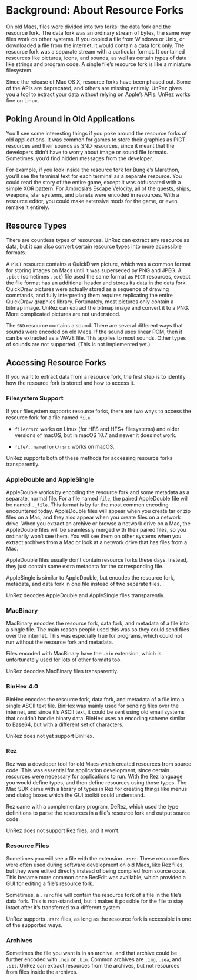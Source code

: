 # Background: About Resource Forks

On old Macs, files were divided into two forks: the data fork and the resource fork. The data fork was an ordinary stream of bytes, the same way files work on other systems. If you copied a file from Windows or Unix, or downloaded a file from the internet, it would contain a data fork only. The resource fork was a separate stream with a particular format. It contained resources like pictures, icons, and sounds, as well as certain types of data like strings and program code. A single file’s resource fork is like a miniature filesystem.

Since the release of Mac OS X, resource forks have been phased out. Some of the APIs are deprecated, and others are missing entirely. UnRez gives you a tool to extract your data without relying on Apple’s APIs. UnRez works fine on Linux.

## Poking Around in Old Applications

You’ll see some interesting things if you poke around the resource forks of old applications. It was common for games to store their graphics as PICT resources and their sounds as SND resources, since it meant that the developers didn’t have to worry about image or sound file formats. Sometimes, you’d find hidden messages from the developer.

For example, if you look inside the resource fork for Bungie’s Marathon, you’ll see the terminal text for each terminal as a separate resource. You could read the story of the entire game, except it was obfuscated with a simple XOR pattern. For Ambrosia’s Escape Velocity, all of the quests, ships, weapons, star systems, and planets were encoded in resources. With a resource editor, you could make extensive mods for the game, or even remake it entirely.

## Resource Types

There are countless types of resources. UnRez can extract any resource as data, but it can also convert certain resource types into more accessible formats.

A `PICT` resource contains a QuickDraw picture, which was a common format for storing images on Macs until it was superseded by PNG and JPEG. A `.pict` (sometimes `.pct`) file used the same format as `PICT` resources, except the file format has an additional header and stores its data in the data fork. QuickDraw pictures were actually stored as a sequence of drawing commands, and fully interpreting them requires replicating the entire QuickDraw graphics library. Fortunately, most pictures only contain a bitmap image. UnRez can extract the bitmap image and convert it to a PNG. More complicated pictures are not understood.

The `SND` resource contains a sound. There are several different ways that sounds were encoded on old Macs. If the sound uses linear PCM, then it can be extracted as a WAVE file. This applies to most sounds. Other types of sounds are not supported. (This is not implemented yet.)

## Accessing Resource Forks

If you want to extract data from a resource fork, the first step is to identify how the resource fork is stored and how to access it.

### Filesystem Support

If your filesystem supports resource forks, there are two ways to access the resource fork for a file named `file`.

* `file/rsrc` works on Linux (for HFS and HFS+ filesystems) and older versions of macOS, but in macOS 10.7 and newer it does not work.

* `file/..namedfork/rsrc` works on macOS.

UnRez supports both of these methods for accessing resource forks transparently.

### AppleDouble and AppleSingle

AppleDouble works by encoding the resource fork and some metadata as a separate, normal file. For a file named `file`, the paired AppleDouble file will be named `._file`. This format is by far the most common encoding encountered today. AppleDouble files will appear when you create tar or zip files on a Mac, and they also appear when you create files on a network drive. When you extract an archive or browse a network drive on a Mac, the AppleDouble files will be seamlessly merged with their paired files, so you ordinarily won’t see them. You will see them on other systems when you extract archives from a Mac or look at a network drive that has files from a Mac.

AppleDouble files usually don’t contain resource forks these days. Instead, they just contain some extra metadata for the corresponding file.

AppleSingle is similar to AppleDouble, but encodes the resource fork, metadata, and data fork in one file instead of two separate files.

UnRez decodes AppleDouble and AppleSingle files transparently.

### MacBinary

MacBinary encodes the resource fork, data fork, and metadata of a file into a single file. The main reason people used this was so they could send files over the internet. This was especially true for programs, which could not run without the resource fork and metadata.

Files encoded with MacBinary have the `.bin` extension, which is unfortunately used for lots of other formats too.

UnRez decodes MacBinary files transparently.

### BinHex 4.0

BinHex encodes the resource fork, data fork, and metadata of a file into a single ASCII text file. BinHex was mainly used for sending files over the internet, and since it’s ASCII text, it could be sent using old email systems that couldn’t handle binary data. BinHex uses an encoding scheme similar to Base64, but with a different set of characters.

UnRez does not yet support BinHex.

### Rez

Rez was a developer tool for old Macs which created resources from source code. This was essential for application development, since certain resources were necessary for applications to run. With the Rez language you would define types, and then define resources using those types. The Mac SDK came with a library of types in Rez for creating things like menus and dialog boxes which the GUI toolkit could understand.

Rez came with a complementary program, DeRez, which used the type definitions to parse the resources in a file’s resource fork and output source code.

UnRez does not support Rez files, and it won’t.

### Resource Files

Sometimes you will see a file with the extension `.rsrc`. These resource files were often used during software development on old Macs, like Rez files, but they were edited directly instead of being compiled from source code. This became more common once ResEdit was available, which provided a GUI for editing a file’s resource fork.

Sometimes, a `.rsrc` file will contain the resource fork of a file in the file’s data fork. This is non-standard, but it makes it possible for the file to stay intact after it’s transferred to a different system.

UnRez supports `.rsrc` files, as long as the resource fork is accessible in one of the supported ways.

### Archives

Sometimes the file you want is in an archive, and that archive could be further encoded with `.hqx` or `.bin`. Common archives are `.img`, `.sea`, and `.sit`. UnRez can extract resources from the archives, but not resources from files inside the archives.
